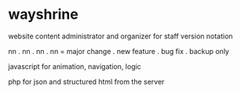 # wayshrine
website content administrator and organizer for staff
version notation


nn . nn . nn . nn = major change . new feature . bug fix . backup only


javascript for animation, navigation, logic


php for json and structured html from the server
